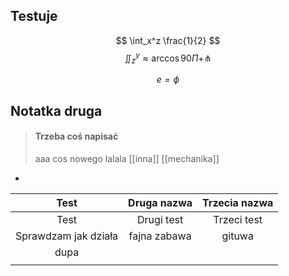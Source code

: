 ## Testuje


$$ \int_x^z \frac{1}{2} $$
$$ \iint_z^y \approx \arccos{90\Pi} + \pitchfork $$



$$ e = \phi $$
## Notatka druga
> #### Trzeba coś napisać	
> aaa
> cos nowego lalala 
> [[inna]]
> [[mechanika]]


- 



|         Test         | Druga nazwa  | Trzecia nazwa |
|:--------------------:|:------------:|:-------------:|
|         Test         |  Drugi test  |  Trzeci test  |
| Sprawdzam jak działa | fajna zabawa |    gituwa     |
|         dupa         |              |               |
|                      |              |               |
          
